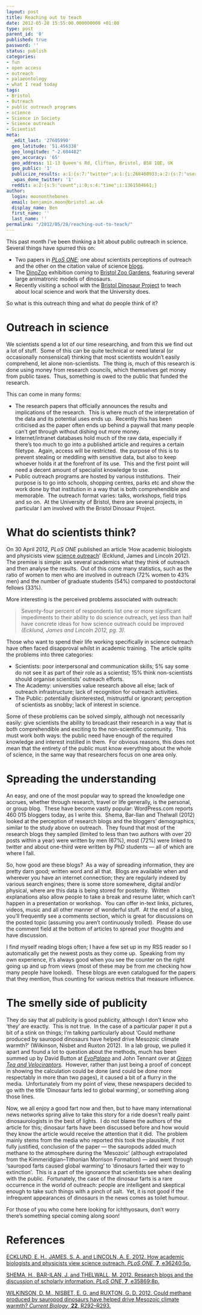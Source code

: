 ```yaml
---
layout: post
title: Reaching out to teach
date: 2012-05-28 15:55:00.000000000 +01:00
type: post
parent_id: '0'
published: true
password: ''
status: publish
categories:
- fun
- open access
- outreach
- palaeontology
- what I read today
tags:
- Bristol
- Outreach
- public outreach programs
- science
- Science in Society
- Science outreach
- Scientist
meta:
  _edit_last: '27605990'
  geo_latitude: '51.456338'
  geo_longitude: "-2.604482"
  geo_accuracy: '65'
  geo_address: 11-13 Queen's Rd, Clifton, Bristol, BS8 1QE, UK
  geo_public: '1'
  publicize_results: a:1:{s:7:"twitter";a:1:{i:268408933;a:2:{s:7:"user_id";s:14:"moononthebones";s:7:"post_id";s:18:"207122837109092352";}}}
  _wpas_done_twitter: '1'
  reddit: a:2:{s:5:"count";i:0;s:4:"time";i:1361504661;}
author:
  login: moononthebones
  email: benjamin.moon@bristol.ac.uk
  display_name: Ben
  first_name: ''
  last_name: ''
permalink: "/2012/05/28/reaching-out-to-teach/"
---
```

<p>This past month I’ve been thinking a bit about public outreach in science.  Several things have spurred this on:</p>
<ul>
<li>Two papers in <a href="http://www.plosone.org/home.action"><em>PLoS ONE</em></a>; one about scientists perceptions of outreach and the other on the citation value of science <a class="zem_slink" title="Blog" href="http://en.wikipedia.org/wiki/Blog" rel="wikipedia" target="_blank">blogs</a>.</li>
<li>The <a href="http://www.bristolzoo.org.uk/dinozoo">DinoZoo</a> exhibition coming to <a class="zem_slink" title="Bristol Zoo" href="http://en.wikipedia.org/wiki/Bristol_Zoo" rel="wikipedia" target="_blank">Bristol Zoo Gardens</a>, featuring several large animatronic models of dinosaurs.</li>
<li>Recently visiting a school with the <a href="http://www.thebristoldinosaurproject.org.uk/">Bristol Dinosaur Project</a> to teach about local science and work that the University does.</li>
</ul>
<p>So what is this outreach thing and what do people think of it?</p>
<h1><strong>Outreach in science</strong></h1>
<p>We scientists spend a lot of our time researching, and from this we find out a lot of stuff.  Some of this can be quite technical or need lateral (or occasionally nonsensical) thinking that most scientists wouldn’t easily comprehend, let alone non-scientists.  The thing is, much of this research is done using money from research councils, which themselves get money from public taxes.  Thus, something is owed to the public that funded the research.</p>
<p>This can come in many forms:</p>
<ul>
<li>The research papers that officially announces the results and implications of the research.  This is where much of the interpretation of the data and its potential uses ends up.  Recently this has been criticised as the paper often ends up behind a paywall that many people can’t get through without dishing out more money.</li>
<li>Internet/intranet databases hold much of the raw data, especially if there’s too much to go into a published article and requires a certain filetype.  Again, access will be restricted.  the purpose of this is to prevent stealing or meddling with sensitive data, but also to keep whoever holds it at the forefront of its use.  This and the first point will need a decent amount of specialist knowledge to use.</li>
<li>Public outreach programs are hosted by various institutions.  Their purpose is to go into schools, shopping centres, parks etc and show the work done by that institution in a way that is both comprehendible and memorable.  The outreach format varies: talks, workshops, field trips and so on.  At the University of Bristol, there are several projects, in particular I am involved with the Bristol Dinosaur Project.</li>
</ul>
<h1><strong>What do scientists think?</strong></h1>
<p>On 30 April 2012, <em>PLoS ONE</em> published an article ‘How academic biologists and physicists view <a class="zem_slink" title="Science outreach" href="http://en.wikipedia.org/wiki/Science_outreach" rel="wikipedia" target="_blank">science outreach</a>’ (Ecklund, James and Lincoln 2012).  The premise is simple: ask several academics what they think of outreach and then analyse the results.  Out of this come many statistics, such as the ratio of women to men who are involved in outreach (72% women to 43% men) and the number of graduate students (54%) compared to postdoctoral fellows (33%).</p>
<p>More interesting is the perceived problems associated with outreach:</p>
<blockquote><p>Seventy-four percent of respondents list one or more significant impediments to their ability to do science outreach, yet less than half have concrete ideas for how science outreach could be improved <em>(Ecklund, James and Lincoln 2012, pg. 3).</em></p></blockquote>
<p>Those who want to spend their life working specifically in science outreach have often faced disapproval whilst in academic training.  The article splits the problems into three categories:</p>
<ul>
<li>Scientists: poor interpersonal and communication skills; 5% say some do not see it as part of their role as a scientist; 15% think non-scientists should organise scientists’ outreach efforts.</li>
<li>The Academy: universities value research above all else; lack of outreach infrastructure; lack of recognition for outreach activities.</li>
<li>The Public: potentially disinterested, mistrustful or ignorant; perception of scientists as snobby; lack of interest in science.</li>
</ul>
<p>Some of these problems can be solved simply, although not necessarily easily: give scientists the ability to broadcast their research in a way that is both comprehendible and exciting to the non-scientific community.  This must work both ways: the public need have enough of the required knowledge and interest instilled in them.  For obvious reasons, this does not mean that the entirety of the public must know everything about the whole of science, in the same way that researchers focus on one area only.</p>
<h1><strong>Spreading the understanding</strong></h1>
<p>An easy, and one of the most popular way to spread the knowledge one accrues, whether through research, travel or life generally, is the personal, or group blog.  These have become vastly popular: WordPress.com reports 460 015 bloggers today, as I write this.  Shema, Bar-Ilan and Thelwall (2012) looked at the perception of research blogs and the bloggers’ demographics, similar to the study above on outreach.  They found that most of the research blogs they sampled (limited to less than two authors with over 20 posts within a year) were written by men (67%), most (72%) were linked to twitter and about one-third were written by PhD students — all of which are where I fall.</p>
<p>So, how good are these blogs?  As a way of spreading information, they are pretty darn good; written word and all that.  Blogs are available when and wherever you have an internet connection; they are regularly indexed by various search engines; there is some store somewhere, digital and/or physical, where are this data is being stored for posterity.  Written explanations also allow people to take a break and resume later, which can’t happen in a presentation or workshop.  You can offer in-text links, pictures, videos, music and all other manner of wonderful stuff.  At the end of a blog, you’ll frequently see a comments section, which is great for discussions on the posted topic (assuming you aren’t continuously trolled).  Please do use the comment field at the bottom of articles to spread your thoughts and have discussion.</p>
<p>I find myself reading blogs often; I have a few set up in my RSS reader so I automatically get the newest posts as they come up.  Speaking from my own experience, it’s always good when you see the counter on the right going up and up from views (most of these may be from me checking how many people have looked).  These blogs are even catalogued for the papers that they mention, thus counting for various metrics that measure influence.</p>
<h1><strong>The smelly side of publicity</strong></h1>
<p>They do say that all publicity is good publicity, although I don’t know who ‘they’ are exactly.  This is not true.  In the case of a particular paper it put a bit of a stink on things; I’m talking particularly about ‘Could methane produced by sauropod dinosaurs have helped drive Mesozoic climate warmth?’ (Wilkinson, Nisbet and Ruxton 2012).  In a lab group, we pulled it apart and found a lot to question about the methods, much has been summed up by David Button at <a href="http://evopalaeo.blogspot.co.uk/2012/05/hypothetical-sauropod-flatulence-little.html"><em>EvoPalaeo</em></a> and John Tennant over at <a href="http://fossilsandshit.wordpress.com/2012/05/08/dinosaur-farts-and-global-warming-a-crude-analysis/"><em>Green Tea and Velociraptors</em></a>.  However, rather than just being a proof of concept in showing the calculation could be done (and could be done more respectably in more than two pages), it caused a bit of a flurry in the media.  Unfortunately from my point of view, these newspapers decided to go with the title ‘Dinosaur farts led to global warming’, or something along those lines.</p>
<p>Now, we all enjoy a good fart now and then, but to have many international news networks spring alive to take this story for a ride doesn’t really paint dinosaurologists in the best of lights.  I do not blame the authors of the article for this; dinosaur farts have been discussed before and how would they know the article would receive the attention that it did.  The problem mainly stems from the media who reported this took the plausible, if not fully justified, conclusion of the paper — the sauropods added much methane to the atmosphere during the ‘Mesozoic’ (although extrapolated from the Kimmeridgian–Tithonian Morrison Formation) — and went through ‘sauropod farts caused global warming’ to ‘dinosaurs farted their way to extinction’.  This is a part of the ignorance that scientists see when dealing with the public.  Fortunately, the case of the dinosaur farts is a rare occurrence in the world of outreach: people are intelligent and skeptical enough to take such things with a pinch of salt.  Yet, it is not good if the infrequent appearances of dinosaurs in the news comes as toilet humour.</p>
<p>For those of you who come here looking for ichthyosaurs, don’t worry there’s something special coming along soon!</p>
<h1><strong>References</strong></h1>
<p><a title="PLoS ONE e36240" href="http://www.plosone.org/article/info%3Adoi%2F10.1371%2Fjournal.pone.0036240" target="_blank">ECKLUND, E. H., JAMES, S. A. and LINCOLN, A. E. 2012. How academic biologists and physicists view science outreach. <em>PLoS ONE</em>, <strong>7</strong>, e36240:5p.</a></p>
<p><a title="PLoS ONE e35869" href="http://dx.plos.org/10.1371/journal.pone.0035869.t001" target="_blank">SHEMA, H., BAR-ILAN, J. and THELWALL, M. 2012. Research blogs and the discussion of scholarly information. <em>PLoS ONE</em>, <strong>7</strong>, e35869:8p.</a></p>
<p><a title="Wilkinson farting dinosaurs" href="http://dx.doi.org/10.1016/j.cub.2012.03.042" target="_blank">WILKINSON, D. M., NISBET, E. G. and RUXTON, G. D. 2012. Could methane produced by sauropod dinosaurs have helped drive Mesozoic climate warmth? <em>Current Biology</em>, <strong>22</strong>, R292–R293.</a></p>
